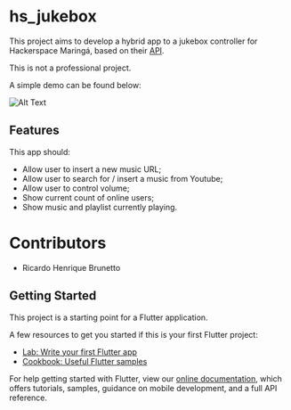 # hs_jukebox

This project aims to develop a hybrid app to a jukebox controller for Hackerspace Maringá,
based on their [API](https://github.com/HackerSpaceMaringa/jukebox).

This is not a professional project.

A simple demo can be found below:

![Alt Text](https://media.giphy.com/media/LYtB7TO6cdm4GcdWiY/giphy.gif)

## Features

This app should:

- Allow user to insert a new music URL;
- Allow user to search for / insert a music from Youtube;
- Allow user to control volume;
- Show current count of online users;
- Show music and playlist currently playing.

# Contributors

- Ricardo Henrique Brunetto

## Getting Started

This project is a starting point for a Flutter application.

A few resources to get you started if this is your first Flutter project:

- [Lab: Write your first Flutter app](https://flutter.io/docs/get-started/codelab)
- [Cookbook: Useful Flutter samples](https://flutter.io/docs/cookbook)

For help getting started with Flutter, view our 
[online documentation](https://flutter.io/docs), which offers tutorials, 
samples, guidance on mobile development, and a full API reference.
